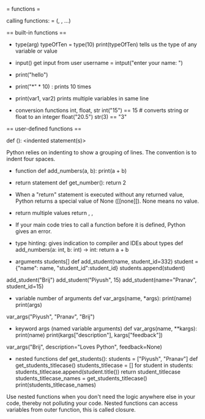 = functions =

calling functions:
<variable> = <functionName>(<argument1>, <argument2>, ...)

== built-in functions ==
- type(arg)
typeOfTen = type(10)
print(typeOfTen)
tells us the type of any variable or value

- input(<prompt string>)
get input from user
username = intput("enter your name: ")

- print("hello")
- print("*" * 10) : prints 10 times
- print(var1, var2)
prints multiple variables in same line

- conversion functions int, float, str
int("15") == 15 # converts string or float to an integer
float("20.5")
str(3) == "3"



== user-defined functions ==

def <functionName>(<optionalParameters>):
  <indented statement(s)>

Python relies on indenting to show a grouping of lines. The convention is to indent four spaces.

* function
def add_numbers(a, b):
  print(a + b)

* return statement
def get_number():
  return 2

* When a "return" statement is executed without any returned value, Python returns a special value of None ([[none]]). None means no value.

* return multiple values
return <value1>, <value2>, <value3>

* If your main code tries to call a function before it is defined, Python gives an error.

* type hinting: gives indication to compiler and IDEs about types
def add_numbers(a: int, b: int) -> int:
  return a + b

* arguments
students[]
def add_student(name, student_id=332)
    student = {"name": name, "student_id":student_id}
    students.append(student)

add_student("Brij")
add_student("Piyush", 15)
add_student(name="Pranav", student_id=15)

* variable number of arguments
def var_args(name, *args):
    print(name)
    print(args)

var_args("Piyush", "Pranav", "Brij")

* keyword args (named variable arguments)
def var_args(name, **kargs):
    print(name)
    print(kargs["description"], kargs["feedback"])

var_args("Brij", description="Loves Python", feedback=None)


* nested functions
def get_students():
    students = ["Piyush", "Pranav"]
    def get_students_titlecase()
        students_titlecase = []
        for student in students:
            students_titlecase.append(student.title())
        return student_titlecase
    students_titlecase_names = get_students_titlecase()
    print(students_titlecase_names)

Use nested functions when you don't need the logic anywhere else in your code, thereby not polluting your code.
Nested functions can access variables from outer function, this is called closure.
